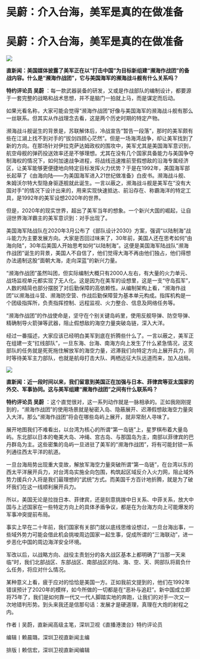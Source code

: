 # 吴蔚：介入台海，美军是真的在做准备

# 吴蔚：介入台海，美军是真的在做准备

![](https://inews.gtimg.com/news_bt/OjjcB1BDoVbfwm9I9GQdnaAMwb4e02m6tlkLI3yKZfUmwAA/1000)

**直新闻：美国媒体披露了美军正在以“打击中国”为目标新组建“濒海作战团”的备战内容。什么是“濒海作战团”，它与美国海军的濒海战斗舰有什么关系吗？**

**特约评论员 吴蔚** ：每一款武器装备的研发，又或是作战部队的编制设计，都要源于一套完整的战略和战术思想，并不是脑门一拍就上马，而是谋定而后动。

如果光看名称，大家可能会觉得“濒海作战团”好像与美国海军的濒海战斗舰有那么一丝联系。但其实从作战理念去看，这是两个历史时期的特定产物。

濒海战斗舰诞生的背景是，苏联解体后，冷战宣告“暂告一段落”，那时的美军颇有些在江湖上找不到对手的“拔剑四顾心茫然”。但是一场海湾战争，却让美军找到了新的方向。在那场针对伊拉克萨达姆政权的围攻中，美军尤其是美国海军意识到，航空母舰的弹药投送效率还是不够理想。尤其在没有几个国家具备能力与美国争夺制海权的情况下，如何加速战争进程，将战线迅速推前至假想敌的沿海专属经济区，让美军能够更便捷地向特定目标发挥火力优势？于是在1992年，美国海军部长起草了《由海向陆——为美国海军进入21世纪做准备》白皮书。濒海战斗舰、朱姆沃尔特大型隐身驱逐舰就此诞生。一言以蔽之，濒海战斗舰是美军在“没有大国对手”的情况下设计出来的，用来实现快速抵达、前沿存在、称霸海洋的特定工具，是1992年的美军设想2020年的世界。

但是，2020年的现实世界，超出了美军当年的想象。一个新兴大国的崛起，让自诩世界海洋霸主的美军意识到：对手出现了。

美国海军陆战队在2020年3月公布了《部队设计2030》方案，强调“以陆制海”战斗能力为主要发展方向。大家是否回过味来了，30年前，美国人还在思考如何“由海向陆”，30年后美国人开始思考如何“以陆制海”。这便是美国海军陆战队“濒海作战团”诞生的背景，美国人不自信了，他们觉得大海不再由他们独占，他们得想办法遏制这股“面朝大海，走向深蓝”的新兴力量。

“濒海作战团”虽然叫团，但实际编制大概只有2000人左右，有大量的火力单元、战场监视单元都实现了无人化。这是因为在美军的设想里，这是一支“守岛孤军”，人数的精简也部分摆脱了对后勤保障的高依赖性。从编制架构上看，“濒海作战团”以濒海战斗营、濒海防空营、作战后勤保障营为基本单元构成。指挥机构是一个团级指挥所，负责指挥控制、远程监视、火力整合、信息及网络任务等。

“濒海作战团”的作战使命是，坚守在个别关键岛屿里，使用反舰导弹、防空导弹、精确制导火箭弹等武器，阻止假想敌的海空力量突破岛链，深入大洋。

经过一番描述，大家应该已经明白美军到底在折腾些什么了。一言以蔽之，美军正在组建一支“扛线部队”，一旦东海、台海、南海方向上发生了什么紧急情况，这支部队的任务就是死死拖住解放军的海空力量，迟滞我们向特定方向上展开兵力，同时等待美军主力部队，也就是航母打击大队、两栖远征大队远道而来，加入战局。

![](https://inews.gtimg.com/news_bt/OkrqCdGffAnMI5gVBScrIopdwrbysRJXc45t8csB02RicAA/1000)

**直新闻：近一段时间以来，我们留意到美国正在加强与日本、菲律宾等亚太国家的外交、军事协同。这与美军组建“濒海作战团”之间有什么联系吗？**

**特约评论员 吴蔚**
：这个直觉很对，这一系列动作就是一脉相承的。正如我刚刚提到的，“濒海作战团”的使用场景就是秘密入岛、隐蔽展开、迟滞假想敌海空力量突入大洋。那么“濒海作战团”将会在哪些岛屿上展开，就非常耐人寻味了。

展开地图我们不难看出，以台湾为核心的所谓“第一岛链”上，星罗棋布着大量岛屿。东北部以日本的奄美大岛、冲绳、宫古岛、与那国岛为主，南部以菲律宾的巴丹群岛为主。这些密集的岛屿一旦进驻了美军的“濒海作战团”，将有可能封锁一系列通往西太平洋的航道。

一旦台海局势出现重大变故，解放军海空力量突破所谓“第一岛链”，在台湾以东的西太平洋展开兵力，对台湾岛实施全向包围，构筑起区域反介入火力网，阻止域外势力援兵介入将是我们最理想的“武统”方式。而美国千方百计地折腾，就是为了破坏我们在这一线顺利展开兵力。

所以，美国无论是拉拢日本、菲律宾，还是刻意挑拨中日关系、中菲关系，放大中国与上述国家在一些特定方向上的具体矛盾争议，都是在为台海方向上可能爆发的军事冲突提前布局。

事实上早在二十年前，我们国家有关部门就以底线思维设想过，一旦台海出事，一些域外势力可能会借此机会挑唆周边国家一起生事，促成所谓的“三海联动”，进一步恶化中国的周边海洋安全环境。

军改以后，以战略方向、战役主责划分的各大战区基本上都明确了“当那一天来临”时，我们北部战区、东部战区、南部战区的陆、海、空、天、网部队将肩负什么任务，将应对什么情况。

某种意义上看，疲于应对的恰恰是美国一方。正如我前文提到的，他们在1992年错误预计了2020年的模样，如今所做的一切都是在“恶补与追赶”。新中国成立即将75年了，我们是如何靠一代又一代人脚踏实地的奔跑，让我们的对手一次又一次地错判形势。到头来我还是信那句话：发展才是硬道理，真理在大炮的射程之内。

作者丨吴蔚，直新闻高级主笔，深圳卫视《直播港澳台》特约评论员

编辑丨赖晨璐，深圳卫视直新闻主编

排版丨赖信宏，深圳卫视直新闻编辑

